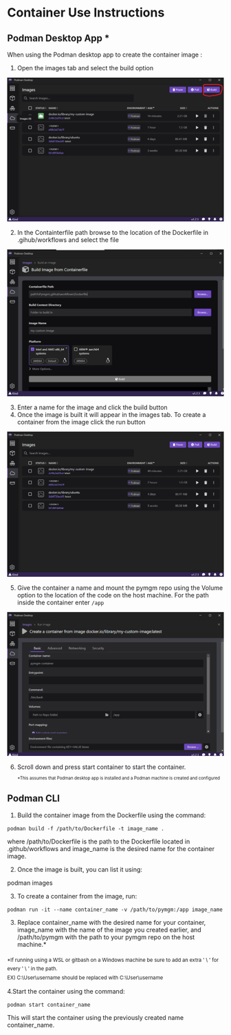 # Container Use Instructions
## Podman Desktop App *
 
 When using the Podman desktop app to create the container image :
1. Open the images tab and select the build option

![alt text](container_instruct_images/image_creation.png)

2. In the Containterfile path browse to the location of the Dockerfile in .gihub/workflows and select the file

![alt text](container_instruct_images/Build-screen.png)

3. Enter a name for the image and click the build button
4. Once the image is built it will appear in the images tab. To create a container from the image click the run button

![alt text](container_instruct_images/image-created-tab.png)

5. Give the container a name and mount the pymgm repo using the Volume option to the location of the code on the host machine.
   For the path inside the container enter `/app` 

![alt text](container_instruct_images/create-container-and-mount.png)

6. Scroll down and press start container to start the container. \
<sub><sub>*This assumes that Podman desktop app is installed and a Podman machine is created and configured</sub><sub>
## Podman CLI

1. Build the container image from the Dockerfile using the command:
````
podman build -f /path/to/Dockerfile -t image_name .
````
where /path/to/Dockerfile is the path to the Dockerfile located in .github/workflows and image_name is the desired name for the container image.



2. Once the image is built, you can list it using:

podman images

3. To create a container from the image, run:


````
podman run -it --name container_name -v /path/to/pymgm:/app image_name
````

3. Replace container_name with the desired name for your container, image_name with the name of the image you created earlier,
and /path/to/pymgm with the path to your pymgm repo on the host machine.*

<sub>*If running using a WSL or gitbash on a Windows machine be sure to add an extra ' \ ' for every ' \ ' in the path.  
EX) C:\User\username should be replaced with C:\\User\\username<sub>



   


4.Start the container using the command:
````
podman start container_name
````
This will start the container using the previously created name container_name.

